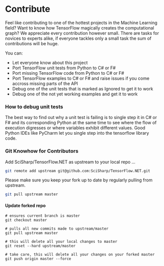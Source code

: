 # Contribute

Feel like contributing to one of the hottest projects in the Machine Learning field? Want to know how TensorFlow magically creates the computational graph? We appreciate every contribution however small. There are tasks for novices to experts alike, if everyone tackles only a small task the sum of contributions will be huge.

You can:
* Let everyone know about this project
* Port TensorFlow unit tests from Python to C# or F#
* Port missing TensorFlow code from Python to C# or F#
* Port TensorFlow examples to C# or F# and raise issues if you come accross missing parts of the API
* Debug one of the unit tests that is marked as Ignored to get it to work
* Debug one of the not yet working examples and get it to work

### How to debug unit tests

The best way to find out why a unit test is failing is to single step it in C# or F# and its corresponding Python at the same time to see where the flow of execution digresses or where variables exhibit different values. Good Python IDEs like PyCharm let you single step into the tensorflow library code. 

### Git Knowhow for Contributors

Add SciSharp/TensorFlow.NET as upstream to your local repo ...
```bash
git remote add upstream git@github.com:SciSharp/TensorFlow.NET.git
```

Please make sure you keep your fork up to date by regularly pulling from upstream. 
```bash
git pull upstream master
```

#### Update forked repo

```
# ensures current branch is master
git checkout master

# pulls all new commits made to upstream/master
git pull upstream master

# this will delete all your local changes to master
git reset --hard upstream/master

# take care, this will delete all your changes on your forked master
git push origin master --force
```

